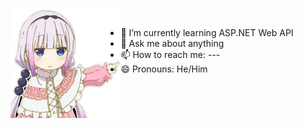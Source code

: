 <img align="left" width = 35% src="./girl.png"> <br>
- 🌱 I’m currently learning ASP.NET Web API
- 💬 Ask me about anything
- 📫 How to reach me: ---
- 😄 Pronouns: He/Him
